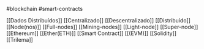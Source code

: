 #blockchain #smart-contracts 

[[Dados Distribuídos]]
[[Centralizado]]
[[Descentralizado]]
[[Distribuído]]
[[Node(nós)]]
[[Full-nodes]]
[[Mining-nodes]]
[[Light-node]]
[[Super-node]]
[[Ethereum]]
[[Ether(ETH)]]
[[Smart Contract]]
[[(EVM)]]
[[Solidity]]
[[Trilema]]